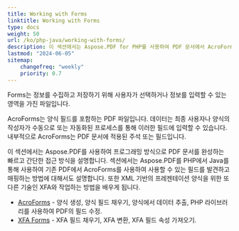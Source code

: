 ```yaml
---
title: Working with Forms
linktitle: Working with Forms
type: docs
weight: 50
url: /ko/php-java/working-with-forms/
description: 이 섹션에서는 Aspose.PDF for PHP를 사용하여 PDF 문서에서 AcroForms 및 XFA Forms를 사용하는 방법을 설명합니다.
lastmod: "2024-06-05"
sitemap:
    changefreq: "weekly"
    priority: 0.7
---
```


Forms는 정보를 수집하고 저장하기 위해 사용자가 선택하거나 정보를 입력할 수 있는 영역을 가진 파일입니다.

AcroForms는 양식 필드를 포함하는 PDF 파일입니다. 데이터는 최종 사용자나 양식의 작성자가 수동으로 또는 자동화된 프로세스를 통해 이러한 필드에 입력할 수 있습니다. 내부적으로 AcroForms는 PDF 문서에 적용된 주석 또는 필드입니다.

이 섹션에서는 Aspose.PDF를 사용하여 프로그래밍 방식으로 PDF 문서를 완성하는 빠르고 간단한 접근 방식을 설명합니다.
 섹션에서는 Aspose.PDF를 PHP에서 Java를 통해 사용하여 기존 PDF에서 AcroForms를 사용하여 사용할 수 있는 필드를 발견하고 매핑하는 방법에 대해서도 설명합니다. 또한 XML 기반의 프레젠테이션 양식을 위한 또 다른 기술인 XFA와 작업하는 방법을 배우게 됩니다.

- [AcroForms](/pdf/ko/php-java/acroforms/) - 양식 생성, 양식 필드 채우기, 양식에서 데이터 추출, PHP 라이브러리를 사용하여 PDF의 필드 수정.
- [XFA Forms](/pdf/ko/php-java/xfa-forms/) - XFA 필드 채우기, XFA 변환, XFA 필드 속성 가져오기.